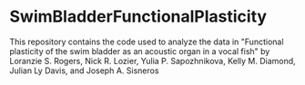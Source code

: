 # SwimBladderFunctionalPlasticity
This repository contains the code used to analyze the data in "Functional plasticity of the swim bladder as an acoustic organ in a vocal fish" by Loranzie S. Rogers, Nick R. Lozier, Yulia P. Sapozhnikova, Kelly M. Diamond, Julian Ly Davis, and Joseph A. Sisneros
